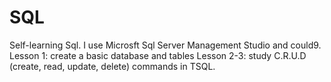 # SQL
Self-learning Sql.
I use Microsft Sql Server Management Studio and could9.                                                                                                                        Lesson 1: create a basic database and tables                                                                                                                                   Lesson 2-3: study C.R.U.D (create, read, update, delete) commands in TSQL.

